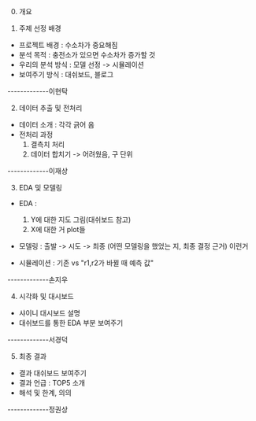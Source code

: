0. 개요

1. 주제 선정 배경
- 프로젝트 배경 : 수소차가 중요해짐 
- 분석 목적 : 충전소가 있으면 수소차가 증가할 것
- 우리의 분석 방식 : 
	모델 선정 -> 시뮬레이션 
- 보여주기 방식 : 대쉬보드, 블로그 

-------------이현탁

2. 데이터 추출 및 전처리
- 데이터 소개 : 각각 긁어 옴
- 전처리 과정
	1) 결측치 처리
	2) 데이터 합치기 -> 어려웠음, 구 단위

-------------이재상

3. EDA 및 모델링
- EDA :
	1) Y에 대한 지도 그림(대쉬보드 참고)
	2) X에 대한 거 plot들
- 모델링 :
	출발 -> 시도 -> 최종
(어떤 모델링을 했었는 지, 최종 결정 근거) 이런거 

- 시뮬레이션 : 기존  vs "r1,r2가 바뀔 때 예측 값"

-------------손지우

4. 시각화 및 대시보드 
- 샤이니 대시보드 설명
- 대쉬보드를 통한 EDA 부분 보여주기

-------------서경덕

5. 최종 결과  
- 결과 대쉬보드 보여주기
- 결과 언급 : TOP5 소개
- 해석 및 한계, 의의

-------------정권상

